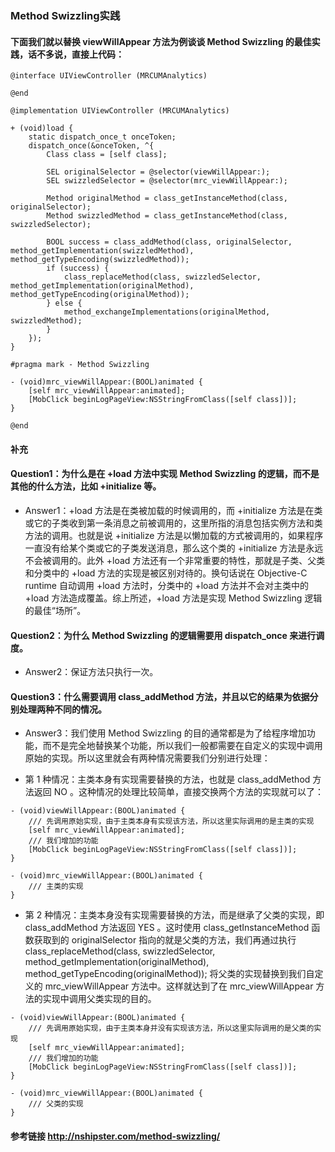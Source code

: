 ### Method Swizzling实践
#### 下面我们就以替换 viewWillAppear 方法为例谈谈 Method Swizzling 的最佳实践，话不多说，直接上代码：

```
@interface UIViewController (MRCUMAnalytics)

@end

@implementation UIViewController (MRCUMAnalytics)

+ (void)load {
    static dispatch_once_t onceToken;
    dispatch_once(&onceToken, ^{
        Class class = [self class];

        SEL originalSelector = @selector(viewWillAppear:);
        SEL swizzledSelector = @selector(mrc_viewWillAppear:);

        Method originalMethod = class_getInstanceMethod(class, originalSelector);
        Method swizzledMethod = class_getInstanceMethod(class, swizzledSelector);

        BOOL success = class_addMethod(class, originalSelector, method_getImplementation(swizzledMethod), method_getTypeEncoding(swizzledMethod));
        if (success) {
            class_replaceMethod(class, swizzledSelector, method_getImplementation(originalMethod), method_getTypeEncoding(originalMethod));
        } else {
            method_exchangeImplementations(originalMethod, swizzledMethod);
        }
    });
}

#pragma mark - Method Swizzling

- (void)mrc_viewWillAppear:(BOOL)animated {
    [self mrc_viewWillAppear:animated];
    [MobClick beginLogPageView:NSStringFromClass([self class])];
}

@end
```
#### 补充
#### Question1：为什么是在 +load 方法中实现 Method Swizzling 的逻辑，而不是其他的什么方法，比如 +initialize 等。
- Answer1：+load 方法是在类被加载的时候调用的，而 +initialize 方法是在类或它的子类收到第一条消息之前被调用的，这里所指的消息包括实例方法和类方法的调用。也就是说 +initialize 方法是以懒加载的方式被调用的，如果程序一直没有给某个类或它的子类发送消息，那么这个类的 +initialize 方法是永远不会被调用的。此外 +load 方法还有一个非常重要的特性，那就是子类、父类和分类中的 +load 方法的实现是被区别对待的。换句话说在 Objective-C runtime 自动调用 +load 方法时，分类中的 +load 方法并不会对主类中的 +load 方法造成覆盖。综上所述，+load 方法是实现 Method Swizzling 逻辑的最佳“场所”。

#### Question2：为什么 Method Swizzling 的逻辑需要用 dispatch_once 来进行调度。
- Answer2：保证方法只执行一次。

#### Question3：什么需要调用 class_addMethod 方法，并且以它的结果为依据分别处理两种不同的情况。
- Answer3：我们使用 Method Swizzling 的目的通常都是为了给程序增加功能，而不是完全地替换某个功能，所以我们一般都需要在自定义的实现中调用原始的实现。所以这里就会有两种情况需要我们分别进行处理：

- 第 1 种情况：主类本身有实现需要替换的方法，也就是 class_addMethod 方法返回 NO 。这种情况的处理比较简单，直接交换两个方法的实现就可以了：

```
- (void)viewWillAppear:(BOOL)animated {
    /// 先调用原始实现，由于主类本身有实现该方法，所以这里实际调用的是主类的实现
    [self mrc_viewWillAppear:animated];
    /// 我们增加的功能
    [MobClick beginLogPageView:NSStringFromClass([self class])];
}

- (void)mrc_viewWillAppear:(BOOL)animated {
    /// 主类的实现
}
```

- 第 2 种情况：主类本身没有实现需要替换的方法，而是继承了父类的实现，即 class_addMethod 方法返回 YES 。这时使用 class_getInstanceMethod 函数获取到的 originalSelector 指向的就是父类的方法，我们再通过执行 class_replaceMethod(class, swizzledSelector, method_getImplementation(originalMethod), method_getTypeEncoding(originalMethod)); 将父类的实现替换到我们自定义的 mrc_viewWillAppear 方法中。这样就达到了在 mrc_viewWillAppear 方法的实现中调用父类实现的目的。

```
- (void)viewWillAppear:(BOOL)animated {
    /// 先调用原始实现，由于主类本身并没有实现该方法，所以这里实际调用的是父类的实现
    [self mrc_viewWillAppear:animated];
    /// 我们增加的功能
    [MobClick beginLogPageView:NSStringFromClass([self class])];
}

- (void)mrc_viewWillAppear:(BOOL)animated {
    /// 父类的实现
}
```
#### 参考链接 <http://nshipster.com/method-swizzling/>
